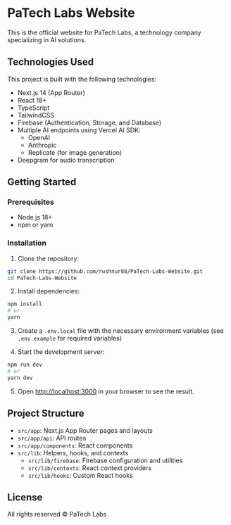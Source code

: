 # PaTech Labs Website

This is the official website for PaTech Labs, a technology company specializing in AI solutions.

## Technologies Used

This project is built with the following technologies:
- Next.js 14 (App Router)
- React 18+
- TypeScript
- TailwindCSS
- Firebase (Authentication, Storage, and Database)
- Multiple AI endpoints using Vercel AI SDK:
  - OpenAI
  - Anthropic
  - Replicate (for image generation)
- Deepgram for audio transcription

## Getting Started

### Prerequisites
- Node.js 18+ 
- npm or yarn

### Installation

1. Clone the repository:
```bash
git clone https://github.com/rushnur88/PaTech-Labs-Website.git
cd PaTech-Labs-Website
```

2. Install dependencies:
```bash
npm install
# or
yarn
```

3. Create a `.env.local` file with the necessary environment variables (see `.env.example` for required variables)

4. Start the development server:
```bash
npm run dev
# or
yarn dev
```

5. Open [http://localhost:3000](http://localhost:3000) in your browser to see the result.

## Project Structure

- `src/app`: Next.js App Router pages and layouts
- `src/app/api`: API routes
- `src/app/components`: React components
- `src/lib`: Helpers, hooks, and contexts
  - `src/lib/firebase`: Firebase configuration and utilities
  - `src/lib/contexts`: React context providers
  - `src/lib/hooks`: Custom React hooks

## License

All rights reserved © PaTech Labs